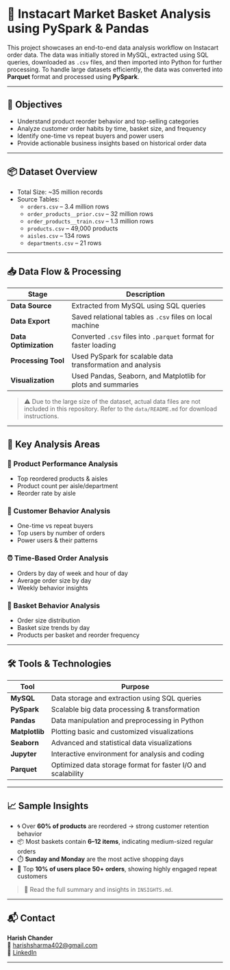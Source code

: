 # 🛒 Instacart Market Basket Analysis using PySpark & Pandas

This project showcases an end-to-end data analysis workflow on Instacart order data. The data was initially stored in MySQL, extracted using SQL queries, downloaded as `.csv` files, 
and then imported into Python for further processing. To handle large datasets efficiently, the data was converted into **Parquet** format and processed using **PySpark**.

---

## 📌 Objectives

- Understand product reorder behavior and top-selling categories  
- Analyze customer order habits by time, basket size, and frequency  
- Identify one-time vs repeat buyers and power users  
- Provide actionable business insights based on historical order data  

---

## 📦 Dataset Overview

- Total Size: ~35 million records
- Source Tables:
  - `orders.csv` – 3.4 million rows
  - `order_products__prior.csv` – 32 million rows
  - `order_products__train.csv` – 1.3 million rows
  - `products.csv` – 49,000 products
  - `aisles.csv` – 134 rows
  - `departments.csv` – 21 rows
 
---

## 📥 Data Flow & Processing

| Stage              | Description                                                  |
|--------------------|--------------------------------------------------------------|
| **Data Source**     | Extracted from MySQL using SQL queries                       |
| **Data Export**     | Saved relational tables as `.csv` files on local machine     |
| **Data Optimization** | Converted `.csv` files into `.parquet` format for faster loading |
| **Processing Tool** | Used PySpark for scalable data transformation and analysis   |
| **Visualization**   | Used Pandas, Seaborn, and Matplotlib for plots and summaries |

> ⚠️ Due to the large size of the dataset, actual data files are not included in this repository. Refer to the `data/README.md` for download instructions.

---

## 🧠 Key Analysis Areas

### 🛒 Product Performance Analysis
- Top reordered products & aisles  
- Product count per aisle/department  
- Reorder rate by aisle  

### 👥 Customer Behavior Analysis
- One-time vs repeat buyers  
- Top users by number of orders  
- Power users & their patterns  

### ⏰ Time-Based Order Analysis
- Orders by day of week and hour of day  
- Average order size by day  
- Weekly behavior insights  

### 🧺 Basket Behavior Analysis
- Order size distribution  
- Basket size trends by day  
- Products per basket and reorder frequency  

---

## 🛠️ Tools & Technologies

| Tool        | Purpose                                                       |
|-------------|---------------------------------------------------------------|
| **MySQL**   | Data storage and extraction using SQL queries                 |
| **PySpark** | Scalable big data processing & transformation                 |
| **Pandas**  | Data manipulation and preprocessing in Python                 |
| **Matplotlib** | Plotting basic and customized visualizations              |
| **Seaborn** | Advanced and statistical data visualizations                  |
| **Jupyter** | Interactive environment for analysis and coding               |
| **Parquet** | Optimized data storage format for faster I/O and scalability  |

---

## 📈 Sample Insights

- 🌀 Over **60% of products** are reordered → strong customer retention behavior  
- 📦 Most baskets contain **6–12 items**, indicating medium-sized regular orders  
- ⏱️ **Sunday and Monday** are the most active shopping days  
- 🧍 Top **10% of users place 50+ orders**, showing highly engaged repeat customers  

> 📄 Read the full summary and insights in `INSIGHTS.md`.

---

## 📬 Contact

**Harish Chander**  
📧 harishsharma402@gmail.com  
🔗 [LinkedIn](https://www.linkedin.com/in/harish-chander-m13)

---

